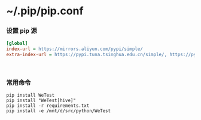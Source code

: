 # ~/.pip/pip.conf


### 设置 pip 源
```ini
[global]
index-url = https://mirrors.aliyun.com/pypi/simple/
extra-index-url = https://pypi.tuna.tsinghua.edu.cn/simple/, https://pypi.python.org/simple
```

<br>

### 常用命令
```
pip install WeTest
pip install "WeTest[hive]"
pip install -r requirements.txt
pip install -e /mnt/d/src/python/WeTest
```
